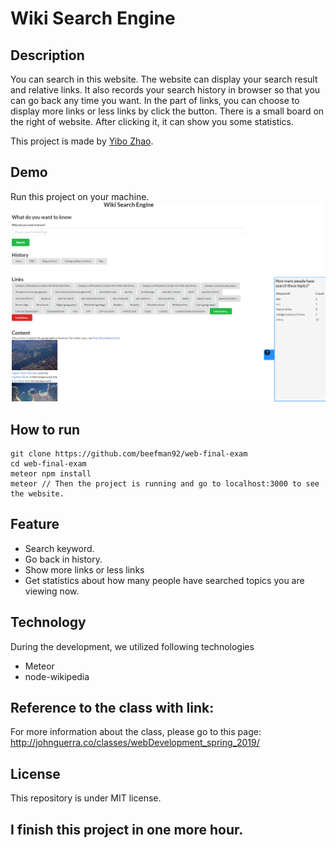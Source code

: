 # Wiki Search Engine
## Description
You can search in this website. The website can display your search result and relative links. 
It also records your search history in browser so that you can go back any time you want.
In the part of links, you can choose to display more links or less links by click the button.
There is a small board on the right of website. After clicking it, it can show you some statistics.

This project is made by [Yibo Zhao](http://18.144.2.153:8080/).

## Demo
Run this project on your machine.
![](./frontpage.png)

## How to run
```
git clone https://github.com/beefman92/web-final-exam
cd web-final-exam
meteor npm install
meteor // Then the project is running and go to localhost:3000 to see the website.
```

## Feature
+ Search keyword.
+ Go back in history.
+ Show more links or less links
+ Get statistics about how many people have searched topics you are viewing now.

## Technology
During the development, we utilized following technologies
  * Meteor
  * node-wikipedia

## Reference to the class with link:
For more information about the class, please go to this page:
http://johnguerra.co/classes/webDevelopment_spring_2019/

## License
This repository is under MIT license.

## I finish this project in one more hour.
